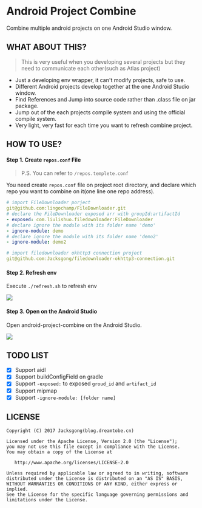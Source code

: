 # Android Project Combine

Combine multiple android projects on one Android Studio window.

## WHAT ABOUT THIS?

> This is very useful when you developing several projects but they need to communicate each other(such as Atlas project)

- Just a developing env wrapper, it can't modify projects, safe to use.
- Different Android projects develop together at the one Android Studio window.
- Find References and Jump into source code rather than .class file on jar package.
- Jump out of the each projects compile system and using the official compile system.
- Very light, very fast for each time you want to refresh combine project.

## HOW TO USE?

#### Step 1. Create `repos.conf` File

> P.S. You can refer to `/repos.templete.conf`

You need create `repos.conf` file on project root directory, and declare which repo you want to combine on it(one line one repo address).

```yml
# import FileDownloader porject
git@github.com:lingochamp/FileDownloader.git
# declare the FileDownloader exposed arr with groupId:artifactId
- exposed: com.liulishuo.filedownloader:FileDownloader
# declare ignore the module with its folder name 'demo'
- ignore-module: demo
# declare ignore the module with its folder name 'demo2'
- ignore-module: demo2

# import filedownloader okhttp3 connection project
git@github.com:Jacksgong/filedownloader-okhttp3-connection.git
```

#### Step 2. Refresh env

Execute `./refresh.sh` to refresh env

![](https://github.com/Jacksgong/android-project-combine/raw/master/arts/refresh-demo.gif)

#### Step 3. Open on the Android Studio

Open android-project-combine on the Android Studio.

![](https://github.com/Jacksgong/android-project-combine/raw/master/arts/android-studio-demo.gif)


## TODO LIST

- [x] Support aidl
- [x] Support buildConfigField on gradle
- [x] Support `-exposed:` to exposed `groud_id` and `artifact_id`
- [x] Support mipmap
- [x] Support `-ignore-module: [folder name]`

## LICENSE

```
Copyright (C) 2017 Jacksgong(blog.dreamtobe.cn)

Licensed under the Apache License, Version 2.0 (the "License");
you may not use this file except in compliance with the License.
You may obtain a copy of the License at

   http://www.apache.org/licenses/LICENSE-2.0

Unless required by applicable law or agreed to in writing, software
distributed under the License is distributed on an "AS IS" BASIS,
WITHOUT WARRANTIES OR CONDITIONS OF ANY KIND, either express or implied.
See the License for the specific language governing permissions and
limitations under the License.
```
